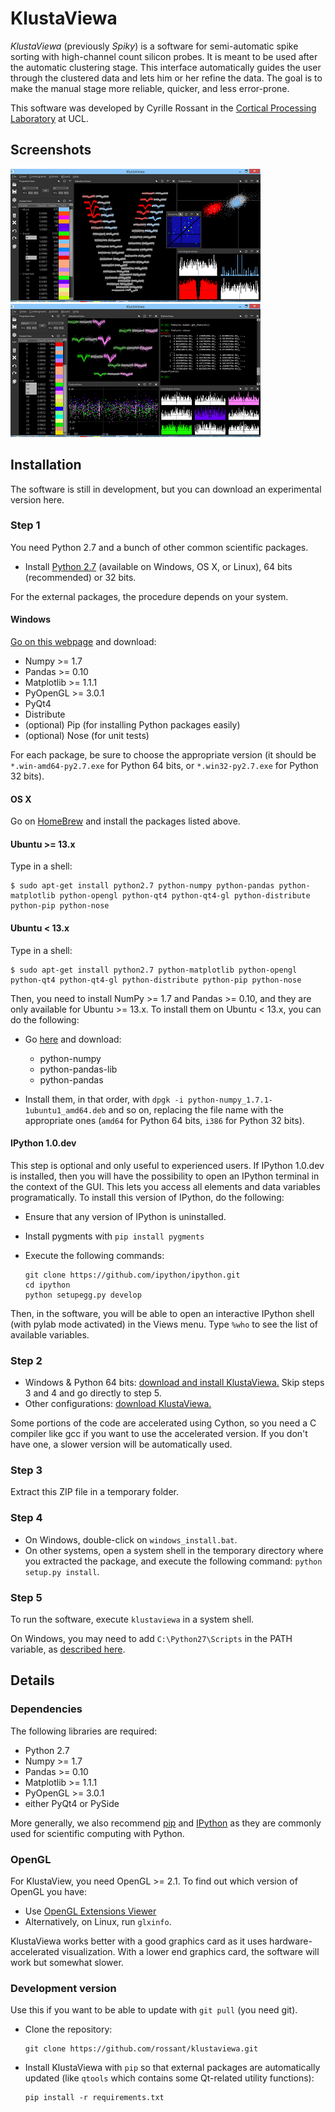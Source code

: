 KlustaViewa
===========

*KlustaViewa* (previously *Spiky*) is a software for semi-automatic spike 
sorting with high-channel count silicon probes.
It is meant to be used after the automatic clustering stage.
This interface automatically guides the user through the clustered data and 
lets him or her refine the data. 
The goal is to make the manual stage more reliable, quicker, and less
error-prone.

This software was developed by Cyrille Rossant in the [Cortical Processing Laboratory](http://www.ucl.ac.uk/cortexlab) at UCL.




Screenshots
-----------

[![Screenshot 1](images/thumbnails/img0.png)](images/img0.PNG)
[![Screenshot 2](images/thumbnails/img1.png)](images/img1.PNG)



Installation
------------

The software is still in development, but you can download an experimental
version here.

### Step 1

You need Python 2.7 and a bunch of other common scientific packages.

  * Install [Python 2.7](http://python.org/download/) (available on Windows, OS X, or Linux),
    64 bits (recommended) or 32 bits.

For the external packages, the procedure depends on your system.

#### Windows

[Go on this webpage](http://www.lfd.uci.edu/~gohlke/pythonlibs/) and 
download:
    
  * Numpy >= 1.7
  * Pandas >= 0.10
  * Matplotlib >= 1.1.1
  * PyOpenGL >= 3.0.1
  * PyQt4
  * Distribute
  * (optional) Pip (for installing Python packages easily)
  * (optional) Nose (for unit tests)
  
For each package, be sure to choose the appropriate version (it should be
`*.win-amd64-py2.7.exe` for Python 64 bits, or `*.win32-py2.7.exe`
for Python 32 bits).

#### OS X

Go on [HomeBrew](http://mxcl.github.io/homebrew/) and install the packages
listed above.

#### Ubuntu >= 13.x

Type in a shell:

    $ sudo apt-get install python2.7 python-numpy python-pandas python-matplotlib python-opengl python-qt4 python-qt4-gl python-distribute python-pip python-nose

#### Ubuntu < 13.x

Type in a shell:

    $ sudo apt-get install python2.7 python-matplotlib python-opengl python-qt4 python-qt4-gl python-distribute python-pip python-nose
    
Then, you need to install NumPy >= 1.7 and Pandas >= 0.10, and they are only available for Ubuntu >= 13.x. To install them on Ubuntu < 13.x, you can do the following:

  * Go [here](http://packages.ubuntu.com/raring/python/) and download:
  
      * python-numpy
      * python-pandas-lib
      * python-pandas
      
  * Install them, in that order, with `dpgk -i python-numpy_1.7.1-1ubuntu1_amd64.deb` and so on, replacing the file name with the appropriate ones (`amd64` for Python 64 bits, `i386` for Python 32 bits).


#### IPython 1.0.dev

This step is optional and only useful to experienced users. If IPython 1.0.dev is installed, then you will have the possibility to open an IPython terminal in the context of the GUI. This lets you access all elements and data variables programatically. To install this version of IPython, do the following:

  * Ensure that any version of IPython is uninstalled.
  * Install pygments with `pip install pygments`
  * Execute the following commands:
  
        git clone https://github.com/ipython/ipython.git
        cd ipython
        python setupegg.py develop
  
Then, in the software, you will be able to open an interactive IPython shell (with pylab mode activated) in the Views menu. Type `%who` to see the list of available variables.

  
### Step 2

  * Windows & Python 64 bits: [download and install KlustaViewa.](http://klustaviewa.rossant.net/klustaviewa-0.1.0.dev.win-amd64-py2.7.exe)
  Skip steps 3 and 4 and go directly to step 5.
  * Other configurations: [download KlustaViewa.](http://klustaviewa.rossant.net/klustaviewa-0.1.0.dev.zip)

Some portions of the code are accelerated using Cython, so you need a C compiler like gcc if you want to use the accelerated version. If you don't have one, a slower version will be automatically used.

### Step 3

Extract this ZIP file in a temporary folder.


### Step 4

  * On Windows, double-click on `windows_install.bat`.
  * On other systems, open a system shell in the temporary directory where
    you extracted the package, and execute the following command:
    `python setup.py install`.

### Step 5

To run the software, execute `klustaviewa` in a system shell.

On Windows, you may need to add `C:\Python27\Scripts` in the PATH variable,
as [described here](http://geekswithblogs.net/renso/archive/2009/10/21/how-to-set-the-windows-path-in-windows-7.aspx).


Details
-------

### Dependencies
  
The following libraries are required:
  
  * Python 2.7
  * Numpy >= 1.7
  * Pandas >= 0.10
  * Matplotlib >= 1.1.1
  * PyOpenGL >= 3.0.1
  * either PyQt4 or PySide

More generally, we also recommend [pip](https://pypi.python.org/pypi/pip) and 
[IPython](http://ipython.org/) as they are commonly used for 
scientific computing with Python.
  
### OpenGL
  
For KlustaView, you need OpenGL >= 2.1. To find out which version of OpenGL 
you have:

  * Use [OpenGL Extensions Viewer](http://www.realtech-vr.com/glview/)
  * Alternatively, on Linux, run `glxinfo`.

KlustaViewa works better with a good graphics card as it uses
hardware-accelerated visualization. With a lower end graphics card, the
software will work but somewhat slower.


### Development version

Use this if you want to be able to update with `git pull` (you need git).

  * Clone the repository:
  
        git clone https://github.com/rossant/klustaviewa.git
  
  * Install KlustaViewa with `pip` so that external packages are automatically
    updated (like `qtools` which contains some Qt-related utility functions):
  
        pip install -r requirements.txt

  